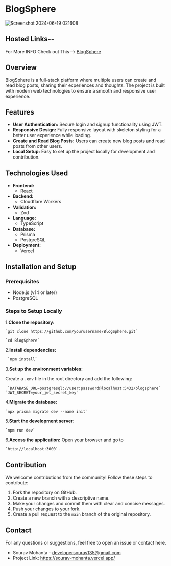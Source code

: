 # BlogSphere
![Screenshot 2024-06-19 021608](https://github.com/sourav-sm/BlogSphere/assets/116539402/04b56120-6669-404e-bcb8-8f1b31a3234f)

## Hosted Links--
For More INFO Check out This--> [BlogSphere](https://medium-clone-mauve-delta.vercel.app/)


## Overview

BlogSphere is a full-stack platform where multiple users can create and read blog posts, sharing their experiences and thoughts. The project is built with modern web technologies to ensure a smooth and responsive user experience.

## Features

-   **User Authentication:** Secure login and signup functionality using JWT.
-   **Responsive Design:** Fully responsive layout with skeleton styling for a better user experience while loading.
-   **Create and Read Blog Posts:** Users can create new blog posts and read posts from other users.
-   **Local Setup:** Easy to set up the project locally for development and contribution.

## Technologies Used

-   **Frontend:**
    -   React
-   **Backend:**
    -   Cloudflare Workers
-   **Validation:**
    -   Zod
-   **Language:**
    -   TypeScript
-   **Database:**
    -   Prisma
    -   PostgreSQL
   - **Deployment:**
       -   Vercel 

## Installation and Setup

### Prerequisites

-   Node.js (v14 or later)
-   PostgreSQL

### Steps to Setup Locally

1.**Clone the repository:**
 
    `git clone https://github.com/yourusername/BlogSphere.git`

    `cd BlogSphere`


 2.**Install dependencies:**
 
     `npm install` 
 
    
3.**Set up the environment variables:** 

  Create a `.env` file in the root directory and add the following:

     `DATABASE_URL=postgresql://user:password@localhost:5432/blogsphere`
    `JWT_SECRET=your_jwt_secret_key` 

    
4.**Migrate the database:**

    `npx prisma migrate dev --name init`
    
    
5.**Start the development server:**

    `npm run dev` 
    
6.**Access the application:**
Open your browser and go to 

    `http://localhost:3000`.  


## Contribution
We welcome contributions from the community! Follow these steps to contribute:

1.  Fork the repository on GitHub.
2.  Create a new branch with a descriptive name.
3.  Make your changes and commit them with clear and concise messages.
4.  Push your changes to your fork.
5.  Create a pull request to the `main` branch of the original repository.

## Contact

For any questions or suggestions, feel free to open an issue or contact here.
-   Sourav Mohanta - developersourav135@gmail.com
-   Project Link: https://sourav-mohanta.vercel.app/
